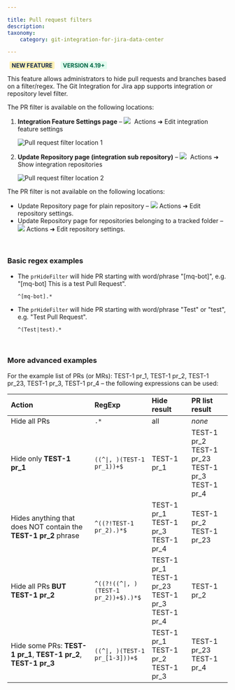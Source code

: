 ```yaml
---

title: Pull request filters
description:
taxonomy:
    category: git-integration-for-jira-data-center

---
```


<b style='background-color:#FFF1B6; padding:1px 5px; color:#172A4C; border-radius:3px; margin: 0 5px; font-size: small;'>NEW FEATURE</b> <b style='background-color:#E2FCEF; padding:1px 5px; color:#006745; border-radius:3px; margin: 0 5px; font-size: small;'>VERSION 4.19+</b>

This feature allows administrators to hide pull requests and branches based on a filter/regex. The Git Integration for Jira app supports integration or repository level filter.

The PR filter is available on the following locations:

1.  **Integration Feature Settings page** – ![](/wp-content/uploads/actions-icon.png)&nbsp; Actions ➜ Edit integration feature settings

    ![Pull request filter location 1](/wp-content/uploads/gij-gitserver-pr-hide-filter-location-01.png)

2.  **Update Repository page (integration sub repository)** – ![](/wp-content/uploads/actions-icon.png)&nbsp; Actions ➜ Show integration repositories

    ![Pull request filter location 2](/wp-content/uploads/gij-gitserver-pr-hide-filter-location-02.png)

<div class="bbb-callout bbb--error">
    <div class="irow">
    <div class="ilogobox">
        <span class="logoimg"></span>
    </div>
    <div class="imsgbox">
        The PR filter is not available on the following locations:
        <ul style='margin-bottom:0px'>
            <li>Update Repository page for plain repository – <img src='/wp-content/uploads/actions-icon.png' /> Actions ➜ Edit repository settings.</li>
            <li>Update Repository page for repositories belonging to a tracked folder – <img src='/wp-content/uploads/actions-icon.png' /> Actions ➜ Edit repository settings.</li>
        </ul>
    </div>
    </div>
</div>

&nbsp;

### Basic regex examples

*   The `prHideFilter` will hide PR starting with word/phrase "\[mq-bot\]", e.g. "\[mq-bot\] This is a test Pull Request".

    `^[mq-bot].*`

*   The `prHideFilter` will hide PR starting with word/phrase "Test" or "test", e.g. "Test Pull Request".

    `^(Test|test).*`

&nbsp;

### More advanced examples

For the example list of PRs (or MRs): TEST-1 pr\_1, TEST-1 pr\_2, TEST-1 pr\_23, TEST-1 pr\_3, TEST-1 pr\_4 – the following expressions can be used:

<!-- md and char esc don't work on the regexp code preview therefore I'll have to use the html table here -->

<table>
    <thead style='text-align:left;'>
        <tr>
            <th>Action</th>
            <th>RegExp</th>
            <th>Hide result</th>
            <th>PR list result</th>
        </tr>
    </thead>
    <tbody style='text-align:left;'>
        <tr>
            <td width=38%>Hide all PRs</td>
            <td width=26%><code>.*</code></td>
            <td width=18%>all</td>
            <td width=18%><i>none</i></td>
        </tr>
        <tr>
            <td>Hide only <b>TEST-1 pr_1</b></td>
            <td><code>((^|, )(TEST-1 pr_1))+$</code></td>
            <td>TEST-1 pr_1</td>
            <td>TEST-1 pr_2<br>TEST-1 pr_23<br>TEST-1 pr_3<br>TEST-1 pr_4</td>
        </tr>
        <tr>
            <td>Hides anything that does NOT contain the <b>TEST-1 pr_2</b> phrase</td>
            <td><code>^((?!TEST-1 pr_2).)*$</code></td>
            <td>TEST-1 pr_1<br>TEST-1 pr_3<br>TEST-1 pr_4</td>
            <td>TEST-1 pr_2<br>TEST-1 pr_23</td>
        </tr>
        <tr>
            <td>Hide all PRs <b>BUT TEST-1 pr_2</b></td>
            <td><code>^((?!((^|, )(TEST-1 pr_2))+$).)*$</code></td>
            <td>TEST-1 pr_1<br>TEST-1 pr_23<br>TEST-1 pr_3<br>TEST-1 pr_4</td>
            <td>TEST-1 pr_2</td>
        </tr>
        <tr>
            <td>Hide some PRs: <b>TEST-1 pr_1</b>, <b>TEST-1 pr_2</b>, <b>TEST-1 pr_3</b></td>
            <td><code>((^|, )(TEST-1 pr_[1-3]))+$</code></td>
            <td>TEST-1 pr_1<br>TEST-1 pr_2<br>TEST-1 pr_3</td>
            <td>TEST-1 pr_23<br>TEST-1 pr_4</td>
        </tr>
    </tbody>
</table>

